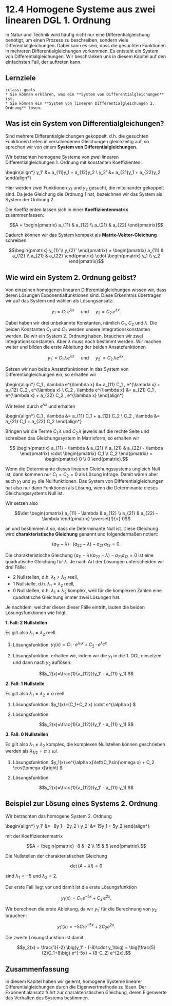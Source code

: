 # 12.4 Homogene Systeme aus zwei linearen DGL 1. Ordnung

In Natur und Technik wird häufig nicht nur eine Differentialgleichung benötigt,
um einen Prozess zu beschreiben, sondern viele Differentialgleichungen. Dabei
kann es sein, dass die gesuchten Funktionen in mehreren Differentialgleichungen
vorkommen. Es entsteht ein System von Differentialgleichungen. Wir beschränken
uns in diesem Kapitel auf den einfachsten Fall, der auftreten kann.

## Lernziele

```{admonition} Lernziele
:class: goals
* Sie können erklären, was ein **System von Differentialgleichungen** ist.
* Sie können ein **System von linearen Differentialgleichungen 2. Ordnung** lösen.
```

## Was ist ein System von Differentialgleichungen?

Sind mehrere Differentialgleichungen gekoppelt, d.h. die gesuchten Funktionen
treten in verschiedenen Gleichungen gleichzeitig auf, so sprechen wir von einem
**System von Differentialgleichungen**.

Wir betrachten homogene Systeme von zwei linearen Differentialgleichungen 1.
Ordnung mit konstanten Koeffizienten:

\begin{align*}
y_1' &= a_{11}y_1 + a_{12}y_2 \\
y_2' &= a_{21}y_1 + a_{22}y_2
\end{align*}

Hier werden zwei Funktionen $y_1$ und $y_2$ gesucht, die miteinander gekoppelt
sind. Da jede Gleichung die Ordnung 1 hat, bezeichnen wir das System als System
der Ordnung 2.

Die Koeffizienten lassen sich in einer **Koeffizientenmatrix** zusammenfassen:

$$A =
\begin{pmatrix}
a_{11} & a_{12} \\
a_{21} & a_{22}
\end{pmatrix}$$

Dadurch können wir das System kompakt als **Matrix-Vektor-Gleichung** schreiben:

$$\begin{pmatrix} y_{1}'\\ y_{2}' \end{pmatrix} =
\begin{pmatrix}
a_{11} & a_{12} \\
a_{21} & a_{22} \end{pmatrix} \cdot
\begin{pmatrix} y_1 \\ y_2 \end{pmatrix}$$

## Wie wird ein System 2. Ordnung gelöst?

Von einzelnen homogenen linearen Differentialgleichungen wissen wir, dass deren
Lösungen Exponentialfunktionen sind. Diese Erkenntnis übertragen wir auf das
System und wählen als Lösungsansatz:

$$y_1 = C_1 \, e^{\lambda x} \quad \text{ und }
\quad y_2 = C_2 \, e^{\lambda x}.$$

Dabei haben wir drei unbekannte Konstanten, nämlich $C_1$, $C_2$ und $\lambda$.
Die beiden Konstanten $C_1$ und $C_2$ werden unsere Integrationskonstanten
werden. Da wir ein System 2. Ordnung haben, brauchen wir zwei
Integrationskonstanten. Aber $\lambda$ muss noch bestimmt werden. Wir machen
weiter und bilden die erste Ableitung der beiden Ansatzfunktionen

$$y_1'= C_1 \, \lambda e^{\lambda x} \quad \text{ und }
\quad y_2' = C_2 \, \lambda e^{\lambda x}.$$

Setzen wir nun beide Ansatzfunktionen in das System von Differentialgleichungen
ein, so erhalten wir

\begin{align*}
C_1 \, \lambda e^{\lambda x} &= a_{11} C_1 \, e^{\lambda x} + a_{12} C_2 \, e^{\lambda x} \\
C_2 \, \lambda e^{\lambda x} &= a_{21} C_1 \, e^{\lambda x} + a_{22} C_2 \, e^{\lambda x}
\end{align*}

Wir teilen durch $e^{\lambda x}$ und erhalten

\begin{align*}
C_1 \, \lambda  &= a_{11} C_1 + a_{12} C_2 \\
C_2 \, \lambda  &= a_{21} C_1 + a_{22} C_2
\end{align*}

Bringen wir die Terme $C_1 \, \lambda$ und $C_2 \, \lambda$ jeweils auf die
rechte Seite und schreiben das Gleichungssystem in Matrixform, so erhalten wir

$$
\begin{pmatrix}
a_{11} - \lambda & a_{21} \\
a_{21} & a_{22} - \lambda
\end{pmatrix} \cdot
\begin{pmatrix} C_1 \\ C_2 \end{pmatrix} =
\begin{pmatrix} 0 \\ 0 \end{pmatrix}.$$

Wenn die Determinante dieses linearen Gleichungssystems ungleich Null ist, dann
kommen nur $C_1 = C_2 = 0$ als Lösung infrage. Damit wären aber auch $y_1$ und
$y_2$ die Nullfunktionen. Das System von Differentialgleichungen hat also nur
dann Funktionen als Lösung, wenn die Determinante dieses Gleichungssystems Null
ist.

Wir setzen also

$$\det \begin{pmatrix}
a_{11} - \lambda & a_{12} \\
a_{21} & a_{22} - \lambda
\end{pmatrix} \overset{!}{=} 0$$

an und bestimmen $\lambda$ so, dass die Determinante Null ist. Diese Gleichung
wird **charakteristische Gleichung** genannt und folgendermaßen notiert:

$$(a_{11}-\lambda) \cdot (a_{22}-\lambda) - a_{21} \, a_{12} = 0.$$

Die charakteristische Gleichung $(a_{11}-\lambda)(a_{22}-\lambda) - a_{21}a_{12}
= 0$ ist eine quadratische Gleichung für $\lambda$. Je nach Art der Lösungen
unterscheiden wir drei Fälle:

* 2 Nullstellen, d.h. $\lambda_1 \neq \lambda_2$ reell,
* 1 Nullstelle, d.h. $\lambda_1 = \lambda_2$ reell,
* 0 Nullstellen, d.h. $\lambda_1 \neq \lambda_2$ komplex, weil für die komplexen Zahlen eine quadratische Gleichung immer zwei Lösungen hat.

Je nachdem, welcher dieser dieser Fälle eintritt, lauten die beiden
Lösungsfunktionen wie folgt.

**1. Fall: 2 Nullstellen**

Es gilt also $\lambda_1 \neq \lambda_2$ reell.

1. Lösungsfunktion: $y_1(x)=C_1\cdot e^{\lambda_1 x} + C_2\cdot e^{\lambda_2 x}$

2. Lösungsfunktion: erhalten wir, indem wir die $y_1$ in die 1. DGL einsetzen und dann nach $y_2$ auflösen:

$$y_2(x)=\frac{1}{a_{12}}(y_1' - a_{11} y_1) $$

**2. Fall: 1 Nullstelle**

Es gilt also $\lambda_1 = \lambda_2 = \alpha$ reell.

1. Lösungsfunktion: $y_1(x)=(C_1+C_2 x) \cdot e^{\alpha x} $

2. Lösungsfunktion:

$$y_2(x)=\frac{1}{a_{12}}(y_1' - a_{11} y_1) $$

**3. Fall: 0 Nullstellen**

Es gilt also $\lambda_1 \neq \lambda_2$ komplex, die komplexen Nullstellen können geschrieben werden als $\lambda_{1/2}=\alpha \pm \omega i$.

1. Lösungsfunktion: $y_1(x)=e^{\alpha x}\left(C_1\sin(\omega x) + C_2 \cos(\omega x)\right) $

2. Lösungsfunktion:

$$y_2(x)=\frac{1}{a_{12}}(y_1' - a_{11} y_1) $$

## Beispiel zur Lösung eines Systems 2. Ordnung

Wir betrachten das homogene System 2. Ordnung

\begin{align*}
y_1' &= -8y_1 - 2y_2 \\
y_2' &= 15y_1 + 5y_2
\end{align*}

mit der Koeffizientenmatrix

$$A = \begin{pmatrix} -8 & -2 \\ 15 & 5 \end{pmatrix}.$$

Die Nullstellen der charakteristischen Gleichung

$$\det (A-\lambda I) = 0$$

sind $\lambda_1 = -5$ und $\lambda_2 = 2$.

Der erste Fall liegt vor und damit ist die erste Lösungsfunktion

$$y_1(x) = C_1 \, e^{-5x} + C_2 \, e^{2x}.$$

Wir berechnen die erste Ableitung, da wir $y_1'$ für die Berechnung von $y_2$
brauchen:

$$y_1'(x) = -5 C_1 e^{-5x} + 2 C_2 e^{2x}.$$

Die zweite Lösungsfunktion ist damit

$$y_2(x) = \frac{1}{-2} \big(y_1' - (-8)\cdot y_1\big) =
\big(\frac{5}{2}C_1+8\big) e^{-5x} + (8-C_2) e^{2x}.$$

## Zusammenfassung

In diesem Kapitel haben wir gelernt, homogene Systeme linearer
Differentialgleichungen durch die Eigenwertmethode zu lösen. Der
Exponentialansatz führt zur charakteristischen Gleichung, deren Eigenwerte das
Verhalten des Systems bestimmen.
